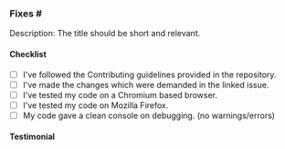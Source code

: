 ### Fixes # <issue number>
<Do not delete this template>
Description: <provide a description> The title should be short and relevant.

#### Checklist
- [ ] I've followed the Contributing guidelines provided in the repository.
- [ ] I've made the changes which were demanded in the linked issue.
- [ ] I've tested my code on a Chromium based browser.
- [ ] I've tested my code on Mozilla Firefox.
- [ ] My code gave a clean console on debugging. (no warnings/errors)

#### Testimonial
<provide a relevant screenshot or any testimonial for the solved issue if applicable>